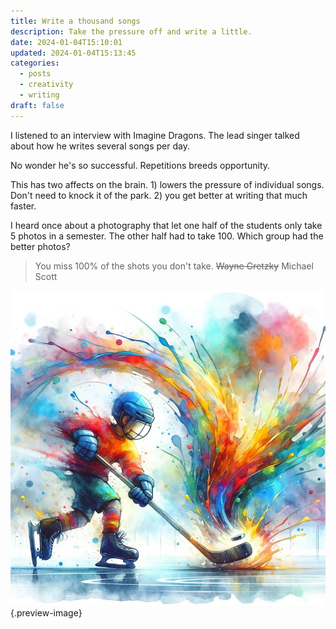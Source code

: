 ```yaml
---
title: Write a thousand songs
description: Take the pressure off and write a little.
date: 2024-01-04T15:10:01
updated: 2024-01-04T15:13:45
categories:
  - posts
  - creativity
  - writing
draft: false
---
```


I listened to an interview with Imagine Dragons. The lead singer talked about how he writes several songs per day.

No wonder he's so successful. Repetitions breeds opportunity.

This has two affects on the brain. 1) lowers the pressure of individual songs. Don't need to knock it of the park. 2) you get better at writing that much faster.

I heard once about a photography that let one half of the students only take 5 photos in a semester. The other half had to take 100. Which group had the better photos?

> You miss 100% of the shots you don't take. ~~Wayne Gretzky~~ Michael Scott

![More shots is more opportunities for a goal. Worry about good shots later. ](../img/dalle-hockey-shots-surreal-impressionist-water.jpeg){.preview-image} 